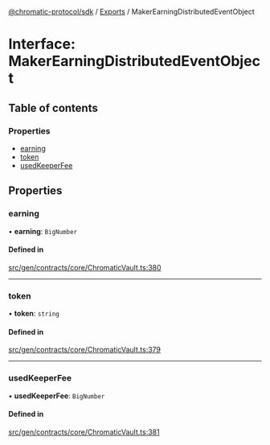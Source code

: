 [@chromatic-protocol/sdk](../README.md) / [Exports](../modules.md) / MakerEarningDistributedEventObject

# Interface: MakerEarningDistributedEventObject

## Table of contents

### Properties

- [earning](MakerEarningDistributedEventObject.md#earning)
- [token](MakerEarningDistributedEventObject.md#token)
- [usedKeeperFee](MakerEarningDistributedEventObject.md#usedkeeperfee)

## Properties

### earning

• **earning**: `BigNumber`

#### Defined in

[src/gen/contracts/core/ChromaticVault.ts:380](https://github.com/chromatic-protocol/sdk/blob/5e51723/src/gen/contracts/core/ChromaticVault.ts#L380)

___

### token

• **token**: `string`

#### Defined in

[src/gen/contracts/core/ChromaticVault.ts:379](https://github.com/chromatic-protocol/sdk/blob/5e51723/src/gen/contracts/core/ChromaticVault.ts#L379)

___

### usedKeeperFee

• **usedKeeperFee**: `BigNumber`

#### Defined in

[src/gen/contracts/core/ChromaticVault.ts:381](https://github.com/chromatic-protocol/sdk/blob/5e51723/src/gen/contracts/core/ChromaticVault.ts#L381)
